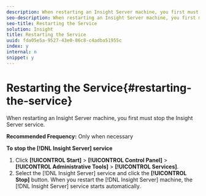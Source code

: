 ```yaml
---
description: When restarting an Insight Server machine, you first must stop the Insight Server service.
seo-description: When restarting an Insight Server machine, you first must stop the Insight Server service.
seo-title: Restarting the Service
solution: Insight
title: Restarting the Service
uuid: fda05e5a-9527-43e0-86c8-c4adba51955c
index: y
internal: n
snippet: y
---
```


# Restarting the Service{#restarting-the-service}

When restarting an Insight Server machine, you first must stop the Insight Server service.

 **Recommended Frequency:** Only when necessary

**To stop the [!DNL Insight Server] service** 

1. Click **[!UICONTROL Start]** > **[!UICONTROL Control Panel]** > **[!UICONTROL Administrative Tools]** > **[!UICONTROL Services]**.
1. Select the [!DNL Insight Server] service and click the **[!UICONTROL Stop]** button.
When you restart the [!DNL Insight Server] machine, the [!DNL Insight Server] service starts automatically. 
